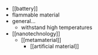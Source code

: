 - [[battery]]
- flammable material
- general...
    - withstand high temperatures
- [[nanotechnology]]
    - [[metamaterial]]
        - [[artificial material]]
